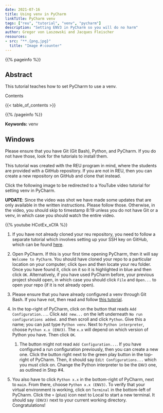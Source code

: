 ```yaml
---
date: 2021-07-16
title: Using venv in PyCharm
linkTitle: PyCharm venv
tags: ["reu", "tutorial", "venv", "pycharm"]
description: "Setting ENV3 in PyCharm so you will do no harm"
author: Gregor von Laszewski and Jacques Fleischer
resources:
- src: "**.{png,jpg}"
  title: "Image #:counter"
---
```



{{% pageinfo %}}

## Abstract

This tutorial teaches how to set PyCharm to use a venv.

Contents

{{< table_of_contents >}}

{{% /pageinfo %}}

**Keywords:** venv


## Windows

Please ensure that you have Git (Git Bash), Python, and PyCharm. If you do not have those, look for the tutorials to install them.

This tutorial was created with the REU program in mind, where the students are provided with a GitHub repository. If you are not in REU, then you can create a new repository on GitHub and clone that instead.

Click the following image to be redirected to a YouTube video tutorial for setting venv in PyCharm.

**UPDATE**: Since the video was shot we have made some updates that are only available in the written instructions. Please follow those. Otherwise, in the video, you should skip to timestamp 8:19 unless you do not have Git or a venv, in which case you should watch the entire video.

{{% youtube HCotEx_xCfA %}}

1. If you have not already cloned your reu repository, you need to follow a separate tutorial which involves setting up your SSH key on GitHub, which can be found [here](https://github.com/cybertraining-dsc/su21-reu-361/blob/main/tutorials/github/ssh.md).

2. Open PyCharm. If this is your first time opening PyCharm, then it will say `Welcome to PyCharm`. You should have cloned your repo to a particular location on your computer; click `Open` and then locate your reu folder. Once you have found it, click on it so it is highlighted in blue and then click `OK`. Alternatively, if you have used PyCharm before, your previous project should open, in which case you should click `File` and `Open...` to open your repo (if it is not already open).
    
3. Please ensure that you have already configured a venv through Git Bash. If you have not, then read and follow [this tutorial](https://github.com/cybertraining-dsc/su21-reu-361/blob/main/tutorials/python/venv.md).
    
4. In the top-right of PyCharm, click on the button that reads `Add Configuration...`. Click `Add new...` on the left underneath `No run configurations added.` and then scroll and click `Python`. Give this a name; you can just type `Python venv`. Next to `Python interpreter`, choose `Python x.x (ENV3)`. The `x.x` will depend on which version of Python you have. Then click `OK`.
   1. The button might not read `Add Configuration...`. If you have configured a run configuration previously, then you can create a new one. Click the button right next to the green play button in the top-right of PyCharm. Then, it should say `Edit Configurations...` which you must click on. Change the Python interpreter to be the `ENV3` one, as outlined in Step #4.

5. You also have to click `Python x.x` in the bottom-right of PyCharm, next to `main`. From there, choose `Python x.x (ENV3)`. To verify that your virtual environment is working, click on `Terminal` in the bottom-left of PyCharm. Click the `+` (plus) icon next to Local to start a new terminal. It should say `(ENV3)` next to your current working directory. Congratulations!
